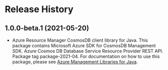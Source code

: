 # Release History

## 1.0.0-beta.1 (2021-05-20)

- Azure Resource Manager CosmosDB client library for Java. This package contains Microsoft Azure SDK for CosmosDB Management SDK. Azure Cosmos DB Database Service Resource Provider REST API. Package tag package-2021-04. For documentation on how to use this package, please see [Azure Management Libraries for Java](https://aka.ms/azsdk/java/mgmt).
